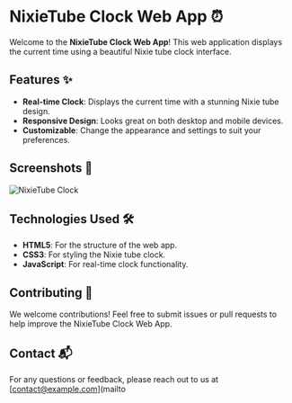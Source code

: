 # NixieTube Clock Web App ⏰

Welcome to the **NixieTube Clock Web App**! This web application displays the current time using a beautiful Nixie tube clock interface. 

## Features ✨

- **Real-time Clock**: Displays the current time with a stunning Nixie tube design.
- **Responsive Design**: Looks great on both desktop and mobile devices.
- **Customizable**: Change the appearance and settings to suit your preferences.

## Screenshots 📸

![NixieTube Clock](screenshot.png)

## Technologies Used 🛠️

- **HTML5**: For the structure of the web app.
- **CSS3**: For styling the Nixie tube clock.
- **JavaScript**: For real-time clock functionality.

## Contributing 🤝

We welcome contributions! Feel free to submit issues or pull requests to help improve the NixieTube Clock Web App.

## Contact 📬

For any questions or feedback, please reach out to us at [contact@example.com](mailto